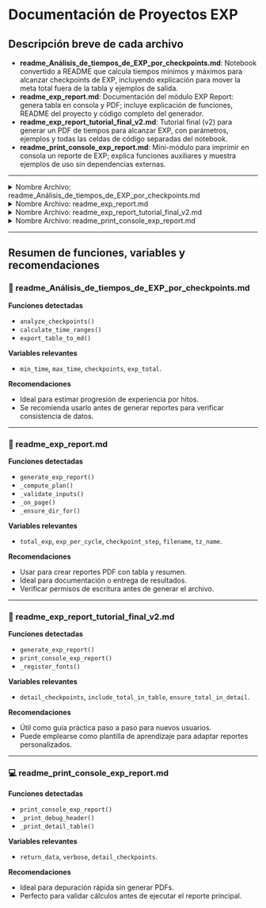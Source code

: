 # Documentación de Proyectos EXP

## Descripción breve de cada archivo
- **readme_Análisis_de_tiempos_de_EXP_por_checkpoints.md**: Notebook convertido a README que calcula tiempos mínimos y máximos para alcanzar checkpoints de EXP, incluyendo explicación para mover la meta total fuera de la tabla y ejemplos de salida.
- **readme_exp_report.md**: Documentación del módulo EXP Report: genera tabla en consola y PDF; incluye explicación de funciones, README del proyecto y código completo del generador.
- **readme_exp_report_tutorial_final_v2.md**: Tutorial final (v2) para generar un PDF de tiempos para alcanzar EXP, con parámetros, ejemplos y todas las celdas de código separadas del notebook.
- **readme_print_console_exp_report.md**: Mini-módulo para imprimir en consola un reporte de EXP; explica funciones auxiliares y muestra ejemplos de uso sin dependencias externas.

---
<details>
<summary>Nombre Archivo: readme_Análisis_de_tiempos_de_EXP_por_checkpoints.md</summary>

# 🎯 **Análisis de tiempos de EXP por checkpoints**

> This README was generated from a Jupyter notebook, keeping the original structure, code, and outputs where possible.

## Table of Contents

    - [🧮 Explicación del código: *Cálculo de tiempos de EXP con checkpoints*](#explicación-del-código-cálculo-de-tiempos-de-exp-con-checkpoints)
      - [1️⃣ Propósito](#1-propósito)
      - [2️⃣ Uso básico](#2-uso-básico)
      - [3️⃣ Notas técnicas](#3-notas-técnicas)
      - [4️⃣ Ejemplo extra](#4-ejemplo-extra)
    - [🧩 Explicación: cómo mover el total (57000) fuera de la tabla](#explicación-cómo-mover-el-total-57000-fuera-de-la-tabla)
      - [1️⃣ Extraer el “total” del final de la lista](#1-extraer-el-total-del-final-de-la-lista)
      - [2️⃣ Calcular los tiempos del total (antes de la tabla)](#2-calcular-los-tiempos-del-total-antes-de-la-tabla)
      - [3️⃣ Excluir el total de la tabla con *slicing*](#3-excluir-el-total-de-la-tabla-con-slicing)
      - [4️⃣ Mantener el formato de tabla](#4-mantener-el-formato-de-tabla)
      - [5️⃣ Por qué esto logra lo que querías](#5-por-qué-esto-logra-lo-que-querías)
      - [6️⃣ Cambios mínimos realizados](#6-cambios-mínimos-realizados)
      - [7️⃣ Consideraciones opcionales](#7-consideraciones-opcionales)
- [🎯 **Análisis de tiempos de EXP por checkpoints**](#análisis-de-tiempos-de-exp-por-checkpoints)
    - [📘 Descripción general](#descripción-general)
  - [⚙️ **1. Parámetros iniciales**](#1-parámetros-iniciales)
- [Checkpoints dados](#checkpoints-dados)
- [Velocidad mínima y máxima (EXP/segundo)](#velocidad-mínima-y-máxima-expsegundo)
  - [⏱️ **2. Cálculo del tiempo total**](#2-cálculo-del-tiempo-total)
- [Calcular tiempo total](#calcular-tiempo-total)
  - [📊 **3. Detalle de tiempos por checkpoint**](#3-detalle-de-tiempos-por-checkpoint)
  - [🧩 **4. Observaciones técnicas**](#4-observaciones-técnicas)
  - [📈 **5. Ejemplo de salida esperada**](#5-ejemplo-de-salida-esperada)
  - [🧠 **6. Interpretación**](#6-interpretación)
  - [🏁 **7. Conclusión**](#7-conclusión)

### 🧮 Explicación del código: *Cálculo de tiempos de EXP con checkpoints*

#### 1️⃣ Propósito  
El objetivo del script es **calcular cuánto tiempo se tarda en alcanzar diferentes cantidades de puntos de experiencia (EXP)**, llamados *checkpoints*, según una tasa de ganancia variable (entre 35 y 45 segundos por cada 60 EXP).  
Esto permite estimar tanto el tiempo **mínimo (jugando rápido)** como el **máximo (jugando lento)** para llegar a cada meta de EXP.

---

#### 2️⃣ Uso básico  
1. Se definen los *checkpoints* (por ejemplo: 1000, 2000, 3125, etc.).  
2. Se establecen las **velocidades mínima y máxima** en EXP por segundo:  
   ```python
   exp_min = 60 / 45   # lento → 1.33 EXP/s
   exp_max = 60 / 35   # rápido → 1.71 EXP/s
   ```
3. El código recorre cada checkpoint, calcula los segundos necesarios según ambas velocidades y convierte el resultado a formato legible (`h:m:s`) mediante la función `segundos_a_hms()`.  
4. Finalmente, imprime una tabla comparativa con tres columnas:
   - Checkpoint (EXP)
   - Tiempo mínimo (jugando rápido)
   - Tiempo máximo (jugando lento)

---

#### 3️⃣ Notas técnicas  
- **Conversión de segundos a formato h:m:s**:  
  ```python
  def segundos_a_hms(segundos):
      h = int(segundos // 3600)
      m = int((segundos % 3600) // 60)
      s = int(segundos % 60)
      return f"{h}h {m}m {s}s" if h > 0 else f"{m}m {s}s"
  ```
  Esta función transforma los segundos totales en horas, minutos y segundos, y omite las horas si son cero.

- **Cálculo del tiempo:**  
  - Tiempo mínimo = `checkpoint / exp_max`  
  - Tiempo máximo = `checkpoint / exp_min`  

- **Formato de salida:**  
  El uso de `f-strings` con alineación (`:<15`) produce una tabla limpia y legible.

---

#### 4️⃣ Ejemplo extra  
Si añadimos un nuevo checkpoint de **10,000 EXP**, el código calcularía:  
```python
cp = 10000
t_min = cp / exp_max   # rápido
t_max = cp / exp_min   # lento
print(segundos_a_hms(t_min), segundos_a_hms(t_max))
```
👉 Resultado aproximado:  
`1h 37m 55s` (rápido) — `2h 5m 15s` (lento)


```python
# Cálculo de tiempos de EXP con checkpoints

# Checkpoints dados
checkpoints = [1000, 2000, 3125, 4125, 5125, 6250, 7250, 8375, 9375, 10375, 57000]

# Velocidad mínima y máxima (EXP/segundo)
exp_min = 60 / 45   # 1.33 EXP/s (lento)
exp_max = 60 / 35   # 1.71 EXP/s (rápido)

def segundos_a_hms(segundos):
    h = int(segundos // 3600)
    m = int((segundos % 3600) // 60)
    s = int(segundos % 60)
    return f"{h}h {m}m {s}s" if h > 0 else f"{m}m {s}s"

print(f"{'Checkpoint (EXP)':<15} {'Tiempo mínimo':<15} {'Tiempo máximo':<15}")
print("-" * 45)

for cp in checkpoints:
    t_min = cp / exp_max  # más rápido
    t_max = cp / exp_min  # más lento
    print(f"{cp:<15} {segundos_a_hms(t_min):<15} {segundos_a_hms(t_max):<15}")

```

<details>
<summary><strong>Output</strong></summary>


```
Checkpoint (EXP) Tiempo mínimo   Tiempo máximo  
---------------------------------------------
1000            9m 43s          12m 30s        
2000            19m 26s         25m 0s         
3125            30m 22s         39m 3s         
4125            40m 6s          51m 33s        
5125            49m 49s         1h 4m 3s       
6250            1h 0m 45s       1h 18m 7s      
7250            1h 10m 29s      1h 30m 37s     
8375            1h 21m 25s      1h 44m 41s     
9375            1h 31m 8s       1h 57m 11s     
10375           1h 40m 52s      2h 9m 41s      
57000           9h 14m 10s      11h 52m 30s
```

</details>

### 🧩 Explicación: cómo mover el total (57000) fuera de la tabla

---

#### 1️⃣ Extraer el “total” del final de la lista
```python
total_exp = checkpoints[-1]
```
- `checkpoints[-1]` toma el **último elemento** de la lista (indexado negativo en Python).  
- Asumimos que la lista está **ordenada de menor a mayor** y que el **último** es la meta total (57 000).  
- Esto es **O(1)** y **no modifica** la lista original.

> 💡 Alternativa más robusta si la lista no siempre está ordenada:
> ```python
> total_exp = max(checkpoints)
> ```
> (Así no dependes del orden de los elementos.)

---

#### 2️⃣ Calcular los tiempos del total (antes de la tabla)
```python
t_min_total = total_exp / exp_max   # tiempo en escenario rápido
t_max_total = total_exp / exp_min   # tiempo en escenario lento
```
- Misma lógica que en la tabla:
  - “Rápido” ⇒ más EXP/seg ⇒ **menos tiempo** ⇒ dividir por `exp_max`.
  - “Lento” ⇒ menos EXP/seg ⇒ **más tiempo** ⇒ dividir por `exp_min`.

Luego se imprime al inicio, antes del detalle:
```python
print(f"Meta total: {total_exp} EXP")
print(f"Tiempo estimado total: {segundos_a_hms(t_min_total)} (mínimo) — {segundos_a_hms(t_max_total)} (máximo)")
print("\nDetalle por checkpoint:\n")
```
De esta forma, el total se muestra **como resumen principal** antes de la tabla.

---

#### 3️⃣ Excluir el total de la tabla con *slicing*
```python
for cp in checkpoints[:-1]:
    ...
```
- `checkpoints[:-1]` devuelve todos los elementos **menos el último**.  
- Así **no repetimos** el 57 000 dentro de la tabla.  
- Esto **no altera** la lista original.

> 💡 Si no sabes cuál es el último o usaste `max(checkpoints)`, puedes eliminarlo así:
> ```python
> total_exp = max(checkpoints)
> cp_list = checkpoints.copy()
> cp_list.remove(total_exp)
> ```
> De esa manera, la variable `cp_list` contiene todos los valores **excepto el total**.

---

#### 4️⃣ Mantener el formato de tabla
```python
print(f"{'Checkpoint (EXP)':<15} {'Tiempo mínimo':<15} {'Tiempo máximo':<15}")
print("-" * 45)
```
- Se mantiene la **alineación de columnas** con `:<15` (f-strings).  
- El bucle sigue calculando los tiempos con la **misma fórmula** y formato legible con `segundos_a_hms()`.

---

#### 5️⃣ Por qué esto logra lo que querías
- El **total se imprime primero** con su rango de tiempo, sirviendo como **resumen general**.  
- La **tabla solo contiene los checkpoints parciales**, ya que excluimos el último elemento del bucle.  
- No se cambia la lógica de cálculo, solo **el orden en que se muestra la información**.

---

#### 6️⃣ Cambios mínimos realizados
- ✅ Nuevo bloque para imprimir el total antes de la tabla.  
- ✅ En el `for`, se usa `checkpoints[:-1]` para **excluir el último elemento**.  
- ❌ Nada más cambia: ni funciones ni fórmulas.

---

#### 7️⃣ Consideraciones opcionales
- Si quieres **resaltar visualmente** el total en la consola, puedes usar ANSI:
  ```python
  BOLD = "\033[1m"; RESET = "\033[0m"
  print(f"{BOLD}Meta total: {total_exp} EXP{RESET}")
  ```
- La función `segundos_a_hms` hace **truncamiento** (`int`).  
  Si prefieres **redondear** los segundos, puedes usar:
  ```python
  segundos = round(segundos)
  ```

---

✅ Con esto consigues que la **meta total se muestre arriba como resumen**, y la **tabla solo detalle los progresos parciales**, manteniendo el formato y la claridad del resultado.


```python
# Cálculo de tiempos de EXP con checkpoints

# Checkpoints dados
checkpoints = [1000, 2000, 3125, 4125, 5125, 6250, 7250, 8375, 9375, 10375, 57000]

# Velocidad mínima y máxima (EXP/segundo)
exp_min = 60 / 45   # 1.33 EXP/s (lento)
exp_max = 60 / 35   # 1.71 EXP/s (rápido)

def segundos_a_hms(segundos):
    h = int(segundos // 3600)
    m = int((segundos % 3600) // 60)
    s = int(segundos % 60)
    return f"{h}h {m}m {s}s" if h > 0 else f"{m}m {s}s"

# --- Mostrar primero el total final ---
total_exp = checkpoints[-1]
t_min_total = total_exp / exp_max
t_max_total = total_exp / exp_min

print(f"Meta total: {total_exp} EXP")
print(f"Tiempo estimado total: {segundos_a_hms(t_min_total)} (mínimo) — {segundos_a_hms(t_max_total)} (máximo)")
print("\nDetalle por checkpoint:\n")

# --- Mostrar tabla de checkpoints (sin el último valor) ---
print(f"{'Checkpoint (EXP)':<15} {'Tiempo mínimo':<15} {'Tiempo máximo':<15}")
print("-" * 45)

for cp in checkpoints[:-1]:  # Excluye el último
    t_min = cp / exp_max
    t_max = cp / exp_min
    print(f"{cp:<15} {segundos_a_hms(t_min):<15} {segundos_a_hms(t_max):<15}")

```

<details>
<summary><strong>Output</strong></summary>


```
Meta total: 57000 EXP
Tiempo estimado total: 9h 14m 10s (mínimo) — 11h 52m 30s (máximo)

Detalle por checkpoint:

Checkpoint (EXP) Tiempo mínimo   Tiempo máximo  
---------------------------------------------
1000            9m 43s          12m 30s        
2000            19m 26s         25m 0s         
3125            30m 22s         39m 3s         
4125            40m 6s          51m 33s        
5125            49m 49s         1h 4m 3s       
6250            1h 0m 45s       1h 18m 7s      
7250            1h 10m 29s      1h 30m 37s     
8375            1h 21m 25s      1h 44m 41s     
9375            1h 31m 8s       1h 57m 11s     
10375           1h 40m 52s      2h 9m 41s
```

</details>

# 🎯 **Análisis de tiempos de EXP por checkpoints**

---

### 📘 Descripción general
Este notebook calcula el **tiempo estimado necesario para alcanzar distintos puntos de experiencia (EXP)**,  
considerando una velocidad de ganancia variable entre **35 y 45 segundos por cada 60 EXP**.  

El objetivo es estimar el rango de tiempo —entre el **mínimo (más rápido)** y el **máximo (más lento)**—  
necesario para alcanzar cada checkpoint y la **meta total final de 57,000 EXP**.  

---

## ⚙️ **1. Parámetros iniciales**
Aquí se definen los valores base del cálculo:  
- Lista de *checkpoints* (valores de EXP objetivo).  
- Velocidades mínima y máxima de ganancia.  
- Función auxiliar para convertir segundos a un formato legible (`h:m:s`).

```python
# Checkpoints dados
checkpoints = [1000, 2000, 3125, 4125, 5125, 6250, 7250, 8375, 9375, 10375, 57000]

# Velocidad mínima y máxima (EXP/segundo)
exp_min = 60 / 45   # 1.33 EXP/s (lento)
exp_max = 60 / 35   # 1.71 EXP/s (rápido)

def segundos_a_hms(segundos):
    """Convierte una cantidad de segundos en formato h:m:s"""
    h = int(segundos // 3600)
    m = int((segundos % 3600) // 60)
    s = int(segundos % 60)
    return f"{h}h {m}m {s}s" if h > 0 else f"{m}m {s}s"
```

---

## ⏱️ **2. Cálculo del tiempo total**
Antes de mostrar el detalle, se calcula el **tiempo total estimado para llegar a la meta final (57,000 EXP)**  
en los escenarios más rápido y más lento.

```python
# Calcular tiempo total
total_exp = checkpoints[-1]
t_min_total = total_exp / exp_max
t_max_total = total_exp / exp_min

print(f"Meta total: {total_exp} EXP")
print(f"Tiempo estimado total: {segundos_a_hms(t_min_total)} (mínimo) — {segundos_a_hms(t_max_total)} (máximo)")
```

---

## 📊 **3. Detalle de tiempos por checkpoint**
En esta tabla se muestra cuánto tarda en alcanzarse cada checkpoint individual,  
excluyendo la meta final (que ya se muestra arriba como resumen general).

```python
print("\nDetalle por checkpoint:\n")
print(f"{'Checkpoint (EXP)':<15} {'Tiempo mínimo':<15} {'Tiempo máximo':<15}")
print("-" * 45)

for cp in checkpoints[:-1]:  # excluye el total final
    t_min = cp / exp_max
    t_max = cp / exp_min
    print(f"{cp:<15} {segundos_a_hms(t_min):<15} {segundos_a_hms(t_max):<15}")
```

---

## 🧩 **4. Observaciones técnicas**
- El cálculo usa los intervalos de ganancia de **35–45 segundos por 60 EXP**.  
- `exp_min` y `exp_max` representan la **velocidad de ganancia de experiencia** (EXP/seg).  
- La función `segundos_a_hms()` formatea los segundos a un formato legible (`h:m:s`).  
- El último valor de la lista (`57000`) se imprime **antes** de la tabla, como **meta general**.  
- El uso de `checkpoints[:-1]` evita duplicar el total dentro de la tabla.  

---

## 📈 **5. Ejemplo de salida esperada**
```
Meta total: 57000 EXP
Tiempo estimado total: 9h 14m 10s (mínimo) — 11h 52m 30s (máximo)

Detalle por checkpoint:

Checkpoint (EXP) Tiempo mínimo   Tiempo máximo  
---------------------------------------------
1000            9m 43s          12m 30s        
2000            19m 26s         25m 0s         
3125            30m 22s         39m 3s         
4125            40m 6s          51m 33s        
5125            49m 49s         1h 4m 3s       
6250            1h 0m 45s       1h 18m 7s      
7250            1h 10m 29s      1h 30m 37s     
8375            1h 21m 25s      1h 44m 41s     
9375            1h 31m 8s       1h 57m 11s     
10375           1h 40m 52s      2h 9m 41s      
```

---

## 🧠 **6. Interpretación**
Cada checkpoint indica el tiempo acumulado necesario para alcanzar una cierta cantidad de EXP,  
dentro de un rango de velocidad posible.  
Esto permite estimar el **ritmo de progreso** en sesiones o etapas.

---

## 🏁 **7. Conclusión**
El tiempo total estimado para alcanzar los **57,000 EXP** varía entre:  
- 🔹 **9 horas 14 minutos (jugando rápido)**  
- 🔹 **11 horas 52 minutos (jugando lento)**  

Estos cálculos permiten **planificar mejor el progreso** dentro de un sistema o juego basado en experiencia,  
evaluando cuánto esfuerzo o tiempo requiere llegar a una meta concreta.

---

✨ *Notebook preparado y documentado por [SXNTI / Proyecto Peluca]* ✨


---

_Auto-converted on build time. If you need tweaks (e.g., hide code, keep only outputs, or reorganize sections), let me know._

</details>

<details>
<summary>Nombre Archivo: readme_exp_report.md</summary>

# EXP Report — Generador de tabla y PDF

Este proyecto calcula cuánto tiempo tardarías en alcanzar una meta de **EXP** (experiencia) dado:
- EXP ganado por ciclo
- Rango de duración (en segundos) de cada ciclo
- Checkpoints opcionales para ver avances parciales

Produce salida **en consola** y un **PDF** con una tabla de detalle.

---

## 1) Explicación de cada función (guion de 5 puntos)

> Formato: **1) Propósito, 2) Uso básico, 3) Notas técnicas, 4) Ejemplo extra, 5) Relación con otras partes.**

### ` _register_fonts() -> str`
1. **Propósito:** Registrar una tipografía TrueType (DejaVuSans) para ReportLab y devolver el nombre a usar en el PDF; si falla, usa *Helvetica*.
2. **Uso básico:** Se invoca al cargar el módulo para inicializar `FONT_NAME`.
3. **Notas técnicas:** Usa `reportlab.pdfbase.pdfmetrics.registerFont` y `TTFont`. Captura excepciones para asegurar un fallback.
4. **Ejemplo extra:** Si incluyes `DejaVuSans.ttf` junto al script, podrás renderizar caracteres latinos y símbolos sin problemas.
5. **Relación:** El valor devuelto se usa en `_on_page` para fijar la fuente del encabezado/pie del PDF.

### `format_hms(seconds: int) -> str`
1. **Propósito:** Convertir segundos enteros a formato `HH:MM:SS`.
2. **Uso básico:** `format_hms(3723)  # "01:02:03"`
3. **Notas técnicas:** Redondea a entero, usa divisiones enteras y módulos para horas, minutos y segundos.
4. **Ejemplo extra:** Formatear tiempos mínimos y máximos acumulados por checkpoint.
5. **Relación:** Utilizada en `_print_debug_header`, `_print_detail_table` y `generate_exp_report` para presentar tiempos.

### `es_miles(n: int) -> str`
1. **Propósito:** Formatear números enteros con separador de miles como punto (estilo “1.234.567”).
2. **Uso básico:** `es_miles(57000)  # "57.000"`
3. **Notas técnicas:** Usa `format(n, ",")` y reemplaza comas por puntos.
4. **Ejemplo extra:** Mostrar “ciclos necesarios” y “checkpoints” de manera legible.
5. **Relación:** Empleado en todos los resúmenes/textos donde aparecen enteros grandes.

### `_ensure_dir_for(path: str) -> None`
1. **Propósito:** Crear el directorio destino si no existe antes de escribir el PDF.
2. **Uso básico:** Internamente en `generate_exp_report`.
3. **Notas técnicas:** `os.path.dirname/os.path.abspath` y `os.makedirs(..., exist_ok=True)`.
4. **Ejemplo extra:** Si pasas `reports/out.pdf`, creará `reports/` automáticamente.
5. **Relación:** Previene errores de E/S al guardar PDFs.

### `_validate_inputs(...) -> List[int]`
Parámetros: `total_exp`, `exp_per_cycle`, `min_sec_per_cycle`, `max_sec_per_cycle`, `detail_checkpoints`

1. **Propósito:** Validar tipos y rangos; normalizar y ordenar los checkpoints si existen.
2. **Uso básico:** Llamada temprana por `_compute_plan` y `generate_exp_report`.
3. **Notas técnicas:** Exige `int` y `> 0`; asegura `min_sec_per_cycle <= max_sec_per_cycle`; convierte `detail_checkpoints` a lista ordenada única.
4. **Ejemplo extra:** Si pasas `[500, -1, 500, 999999]`, devuelve `[500]` (y el resto se filtra en `_compute_plan` si excede el total).
5. **Relación:** Base para la consistencia del plan de cálculo.

### `_on_page(canvas, doc, title_text: str, tz_name: str)`
1. **Propósito:** Dibujar encabezado y pie de página con fecha/hora y número de página en cada página del PDF.
2. **Uso básico:** Callback `onFirstPage`/`onLaterPages` de `SimpleDocTemplate.build`.
3. **Notas técnicas:** Usa `ZoneInfo` para zona horaria, `canvas.drawString/drawRightString`, y la fuente `FONT_NAME`.
4. **Ejemplo extra:** Cambia `tz_name` a `"UTC"` si necesitas hora universal.
5. **Relación:** Integrado por `generate_exp_report` durante el render del PDF.

### `_compute_plan(..., checkpoint_step=10000, max_detail_rows=300, include_total_in_table=False) -> dict`
1. **Propósito:** Calcular el plan de progreso: ciclos, tiempos mínimos/máximos y la lista final de checkpoints a mostrar.
2. **Uso básico:** Es el núcleo de cómputo para consola y PDF.
3. **Notas técnicas:** 
   - `cycles_needed = ceil(total_exp / exp_per_cycle)`  
   - Si no se pasan checkpoints, genera automáticos cada `checkpoint_step` hasta el total (“modo auto”).  
   - Limita filas a `max_detail_rows` aplicando muestreo.
   - Puede añadir el `total_exp` como fila final si `include_total_in_table=True`.
4. **Ejemplo extra:** Con `total_exp=57_000, exp_per_cycle=60` → `cycles_needed=950`.
5. **Relación:** Insumo directo para `_print_*` y `generate_exp_report`.

### `_print_debug_header(d: dict)`
1. **Propósito:** Imprimir en consola un resumen del plan (total, ciclos, tiempos, avisos).
2. **Uso básico:** Llamado por `debug_exp_report`.
3. **Notas técnicas:** Usa `es_miles` y `format_hms` para legibilidad.
4. **Ejemplo extra:** Muestra un aviso si hubo checkpoints filtrados.
5. **Relación:** Complemento textual previo a la tabla de detalle.

### `_print_detail_table(checkpoints, exp_per_cycle, min_sec_per_cycle, max_sec_per_cycle)`
1. **Propósito:** Imprimir una tabla alineada con tiempos para cada checkpoint.
2. **Uso básico:** Llamado por `debug_exp_report`.
3. **Notas técnicas:** Calcula `ceil(cp / exp_per_cycle)` para ciclos por fila; muestra tiempos acumulados min/max.
4. **Ejemplo extra:** Sirve para una “vista rápida” cuando no necesitas PDF.
5. **Relación:** Presentación en consola de los datos de `_compute_plan`.

### `debug_exp_report(..., return_data=False, verbose=True)`
1. **Propósito:** Orquestar el flujo de depuración en consola (encabezado + tabla), y opcionalmente devolver los datos.
2. **Uso básico:** `debug_exp_report(57000, 60, 35, 45, [1000, 2000])`
3. **Notas técnicas:** Pasa parámetros de granularidad (`checkpoint_step`, `max_detail_rows`) y `include_total_in_table`.
4. **Ejemplo extra:** Con `return_data=True` obtienes el diccionario para integrarlo en otra app.
5. **Relación:** Es la “API de consola”; la versión PDF es `generate_exp_report`.

### `print_console_exp_report(total_exp, exp_per_cycle, min_sec_per_cycle, max_sec_per_cycle, detail_checkpoints=None)`
1. **Propósito:** Atajo simple para imprimir el reporte en consola con valores por defecto razonables.
2. **Uso básico:** `print_console_exp_report(57000, 60, 35, 45, checkpoints)`
3. **Notas técnicas:** Llama directamente a `debug_exp_report` con `verbose=True`.
4. **Ejemplo extra:** Útil como entrypoint en scripts mínimos.
5. **Relación:** Capa de conveniencia sobre `debug_exp_report`.

### `generate_exp_report(..., filename=None, include_question=True, ..., tz_name="America/Santiago", return_data=False) -> str | (str, dict)`
1. **Propósito:** Generar el **PDF** con encabezado, resumen y tabla de checkpoints.
2. **Uso básico:** 
   ```python
   pdf = generate_exp_report(57000, 60, 35, 45, [1000,2000], question_suffix="")
   ```
3. **Notas técnicas:** 
   - Si `filename` es `None`, crea `exp_report_YYYYMMDD_HHMM.pdf` en la zona horaria dada.
   - Usa ReportLab (`SimpleDocTemplate`, `Table`, `Paragraph`) y callbacks `_on_page`.
   - `return_data=True` devuelve `(ruta_pdf, dict_resumen)`.
4. **Ejemplo extra:** Pasa `detail_checkpoints=None` para modo auto cada 10.000 EXP; ajusta `checkpoint_step`.
5. **Relación:** Es la “API PDF”; comparte la lógica de `_compute_plan` con la versión de consola.

---

## 2) README completo del proyecto

### Propósito del proyecto
Calcular y **reportar** (consola + PDF) el tiempo necesario para alcanzar una meta de EXP, mostrando además avances por checkpoints.

### Requisitos
- Python 3.10+ (se usa `zoneinfo`, parte de la librería estándar moderna).
- Paquete **ReportLab** para generar PDFs.

### Instalación
```bash
pip install reportlab
```

### Uso básico
```python
from exp_report import print_console_exp_report, generate_exp_report

# Consola
print_console_exp_report(57000, 60, 35, 45, [1000,2000,3125,4125,5125,6250,7250,8375,9375,10375])

# PDF
pdf_path = generate_exp_report(
    57000, 60, 35, 45,
    [1000,2000,3125,4125,5125,6250,7250,8375,9375,10375],
    question_suffix=""
)
print("PDF generado en:", pdf_path)
```

### Dependencias
- `reportlab`

### Ejemplos de ejecución
- **Consola:** imprimirá un resumen y una tabla con tiempos mínimos y máximos acumulados.
- **PDF:** generará `exp_report_YYYYMMDD_HHMM.pdf` con encabezado, resumen y la tabla detallada.  
  Si no existe el directorio del archivo de salida, se creará automáticamente.

---

## 3) Código completo (incluido tal cual)

```python
from reportlab.lib.pagesizes import letter
from reportlab.platypus import SimpleDocTemplate, Table, TableStyle, Paragraph, Spacer
from reportlab.lib import colors
from reportlab.lib.styles import getSampleStyleSheet
from reportlab.pdfgen import canvas as canvas_mod
from reportlab.lib.units import mm
from zoneinfo import ZoneInfo
import os, math
from datetime import datetime
from typing import Iterable, List, Optional, Tuple, Dict, Any


from reportlab.pdfbase import pdfmetrics
from reportlab.pdfbase.ttfonts import TTFont

def _register_fonts() -> str:
    try:
        pdfmetrics.registerFont(TTFont("DejaVu", "DejaVuSans.ttf"))
        return "DejaVu"
    except Exception:
        return "Helvetica"

FONT_NAME = _register_fonts()


def format_hms(seconds: int) -> str:
    seconds = int(round(seconds))
    h = seconds // 3600
    m = (seconds % 3600) // 60
    s = seconds % 60
    return f"{h:02d}:{m:02d}:{s:02d}"

def es_miles(n: int) -> str:
    s = f"{int(n):,}"
    return s.replace(",", ".")


def _ensure_dir_for(path: str) -> None:
    directory = os.path.dirname(os.path.abspath(path))
    if directory and not os.path.exists(directory):
        os.makedirs(directory, exist_ok=True)

def _validate_inputs(
    total_exp: int,
    exp_per_cycle: int,
    min_sec_per_cycle: int,
    max_sec_per_cycle: int,
    detail_checkpoints: Optional[Iterable[int]]
) -> List[int]:
    for name, val in [
        ("total_exp", total_exp),
        ("exp_per_cycle", exp_per_cycle),
        ("min_sec_per_cycle", min_sec_per_cycle),
        ("max_sec_per_cycle", max_sec_per_cycle),
    ]:
        if not isinstance(val, int):
            raise TypeError(f"{name} debe ser int.")
        if val <= 0:
            raise ValueError(f"{name} debe ser > 0.")
    if min_sec_per_cycle > max_sec_per_cycle:
        raise ValueError("min_sec_per_cycle no puede ser mayor que max_sec_per_cycle.")
    if detail_checkpoints is None:
        return []
    cps = sorted({int(x) for x in detail_checkpoints if int(x) > 0})
    return cps


def _on_page(canvas: canvas_mod.Canvas, doc, title_text: str, tz_name: str):
    canvas.saveState()
    canvas.setFont(FONT_NAME, 9)
    canvas.drawString(15 * mm, 285 * mm, title_text)
    now_str = datetime.now(ZoneInfo(tz_name)).strftime("%Y-%m-%d %H:%M")
    page_str = f"Generado: {now_str}  |  Página {doc.page}"
    canvas.drawRightString(200 * mm, 10 * mm, page_str)
    canvas.restoreState()


def _compute_plan(
    total_exp: int,
    exp_per_cycle: int,
    min_sec_per_cycle: int,
    max_sec_per_cycle: int,
    detail_checkpoints: Optional[Iterable[int]],
    *,
    checkpoint_step: int = 10_000,
    max_detail_rows: int = 300,
    include_total_in_table: bool = False,
) -> Dict[str, Any]:
    _validate_inputs(total_exp, exp_per_cycle, min_sec_per_cycle, max_sec_per_cycle, detail_checkpoints)
    cycles_exact = total_exp / exp_per_cycle
    cycles_needed = math.ceil(cycles_exact)
    min_total = cycles_needed * min_sec_per_cycle
    max_total = cycles_needed * max_sec_per_cycle
    filtered_notice = None
    auto_mode = (detail_checkpoints is None)
    if auto_mode:
        last = (total_exp // checkpoint_step) * checkpoint_step
        cps = list(range(checkpoint_step, last + 1, checkpoint_step))
        if include_total_in_table and (not cps or cps[-1] != total_exp):
            cps.append(total_exp)
    else:
        cps = sorted({int(x) for x in detail_checkpoints if int(x) > 0})
        over = [x for x in cps if x > total_exp]
        if over:
            filtered_notice = f"Aviso: se ignoraron checkpoints > total ({over})"
        cps = [x for x in cps if x <= total_exp]
        if include_total_in_table and (not cps or cps[-1] != total_exp):
            cps.append(total_exp)
    if len(cps) > max_detail_rows:
        keep = max_detail_rows - (1 if include_total_in_table else 0)
        step = max(1, len(cps) // keep)
        reduced = cps[::step]
        if len(reduced) > keep:
            reduced = reduced[:keep]
        cps = reduced + ([total_exp] if include_total_in_table and (not reduced or reduced[-1] != total_exp) else [])
    return {
        "total_exp": total_exp, "exp_per_cycle": exp_per_cycle,
        "min_sec_per_cycle": min_sec_per_cycle, "max_sec_per_cycle": max_sec_per_cycle,
        "cycles_exact": cycles_exact, "cycles_needed": cycles_needed,
        "min_total_sec": min_total, "max_total_sec": max_total,
        "checkpoints": cps, "filtered_notice": filtered_notice, "auto_mode": auto_mode,
    }

def _print_debug_header(d: Dict[str, Any]):
    print("=== Debug EXP Report ===")
    print(f"total_exp: {es_miles(d['total_exp'])}")
    print(f"exp_per_cycle: {d['exp_per_cycle']}")
    print(f"Ciclos necesarios (ceil): {d['cycles_needed']}\n")
    print(f"min_sec_per_cycle: {d['min_sec_per_cycle']}")
    print(f"Tiempo total mínimo: {format_hms(d['min_total_sec'])}\n")
    print(f"max_sec_per_cycle: {d['max_sec_per_cycle']}")
    print(f"Tiempo total máximo: {format_hms(d['max_total_sec'])}\n")
    if d.get("filtered_notice"): print(d["filtered_notice"])

def _print_detail_table(checkpoints: List[int], exp_per_cycle: int, min_sec_per_cycle: int, max_sec_per_cycle: int):
    headers = ("Checkpoint", "Ciclos hasta aquí", "Tiempo mínimo", "Tiempo máximo")
    col_w = (14, 20, 16, 16)
    def fmt_row(c1, c2, c3, c4):
        return (f"{str(c1):>{col_w[0]}} {str(c2):>{col_w[1]}} {str(c3):>{col_w[2]}} {str(c4):>{col_w[3]}}")
    print(fmt_row(*headers))
    print("-" * sum(col_w) + "-" * 3)
    for cp in checkpoints:
        cycles_here = math.ceil(cp / exp_per_cycle)
        min_here = cycles_here * min_sec_per_cycle
        max_here = cycles_here * max_sec_per_cycle
        print(fmt_row(es_miles(cp), es_miles(cycles_here), format_hms(min_here), format_hms(max_here)))


def debug_exp_report(
    total_exp: int, exp_per_cycle: int, min_sec_per_cycle: int, max_sec_per_cycle: int,
    detail_checkpoints: Optional[Iterable[int]] = None, *, checkpoint_step: int = 10_000,
    max_detail_rows: int = 300, include_total_in_table: bool = False, return_data: bool = False, verbose: bool = True):
    d = _compute_plan(total_exp, exp_per_cycle, min_sec_per_cycle, max_sec_per_cycle,
                      detail_checkpoints, checkpoint_step=checkpoint_step, max_detail_rows=max_detail_rows,
                      include_total_in_table=include_total_in_table)
    if verbose:
        _print_debug_header(d)
        _print_detail_table(d["checkpoints"], d["exp_per_cycle"], d["min_sec_per_cycle"], d["max_sec_per_cycle"])
    return d if return_data else None

def print_console_exp_report(total_exp: int, exp_per_cycle: int, min_sec_per_cycle: int, max_sec_per_cycle: int,
                             detail_checkpoints: Optional[Iterable[int]] = None):
    debug_exp_report(total_exp, exp_per_cycle, min_sec_per_cycle, max_sec_per_cycle,
                     detail_checkpoints, include_total_in_table=False, return_data=False, verbose=True)


def generate_exp_report(
    total_exp: int, exp_per_cycle: int, min_sec_per_cycle: int, max_sec_per_cycle: int,
    detail_checkpoints: Optional[Iterable[int]] = None, filename: Optional[str] = None, include_question: bool = True,
    *, checkpoint_step: int = 10_000, max_detail_rows: int = 300, question_suffix: str = "Muéstralo en una tabla y en PDF.",
    tz_name: str = "America/Santiago", return_data: bool = False
) -> str | Tuple[str, Dict[str, Any]]:
    _validate_inputs(total_exp, exp_per_cycle, min_sec_per_cycle, max_sec_per_cycle, detail_checkpoints)
    d = _compute_plan(total_exp, exp_per_cycle, min_sec_per_cycle, max_sec_per_cycle, detail_checkpoints,
                      checkpoint_step=checkpoint_step, max_detail_rows=max_detail_rows, include_total_in_table=False)
    if not filename:
        now = datetime.now(ZoneInfo(tz_name)).strftime("%Y%m%d_%H%M")
        filename = f"exp_report_{now}.pdf"
    _ensure_dir_for(filename)
    styles = getSampleStyleSheet()
    style_h1 = styles["Title"]; style_p = styles["BodyText"]
    doc = SimpleDocTemplate(filename, pagesize=letter, leftMargin=18*mm, rightMargin=18*mm, topMargin=18*mm, bottomMargin=18*mm)
    elements = []
    title_text = "Reporte de EXP"; elements.append(Paragraph(title_text, style_h1)); elements.append(Spacer(1, 6))
    if include_question:
        q_text = f"Meta: {es_miles(d['total_exp'])} EXP @ {d['exp_per_cycle']} EXP/ciclo. {question_suffix}"
        elements.append(Paragraph(q_text, style_p)); elements.append(Spacer(1, 8))
    resumen = [
        f"<b>Total EXP:</b> {es_miles(d['total_exp'])}",
        f"<b>Ciclos necesarios (ceil):</b> {es_miles(d['cycles_needed'])}",
        f"<b>Tiempo total:</b> {format_hms(d['min_total_sec'])} — {format_hms(d['max_total_sec'])}",
        f"<b>Duración por ciclo (seg):</b> {min_sec_per_cycle} — {max_sec_per_cycle}",
    ]
    elements.append(Paragraph("<br/>".join(resumen), style_p)); elements.append(Spacer(1, 10))
    if d.get("filtered_notice"):
        elements.append(Paragraph(f"<i>{d['filtered_notice']}</i>", style_p)); elements.append(Spacer(1, 6))
    cps = d["checkpoints"]
    data = [["Checkpoint", "Ciclos hasta aquí", "Tiempo mínimo", "Tiempo máximo"]]
    for cp in cps:
        cycles_here = math.ceil(cp / d["exp_per_cycle"])
        min_here = cycles_here * d["min_sec_per_cycle"]; max_here = cycles_here * d["max_sec_per_cycle"]
        data.append([es_miles(cp), es_miles(cycles_here), format_hms(min_here), format_hms(max_here)])
    table = Table(data, repeatRows=1)
    table.setStyle(TableStyle([
        ("BACKGROUND", (0,0), (-1,0), colors.lightgrey),
        ("FONTSIZE", (0,0), (-1,0), 12),
        ("BOTTOMPADDING", (0,0), (-1,0), 12),
        ("BACKGROUND", (0,1), (-1,-1), colors.beige),
        ("GRID", (0,0), (-1,-1), 1, colors.black),
        ("LEFTPADDING", (0,0), (-1,-1), 6),
        ("RIGHTPADDING", (0,0), (-1,-1), 6),
        ("TOPPADDING", (0,0), (-1,-1), 4),
        ("BOTTOMPADDING", (0,0), (-1,-1), 4),
    ]))
    elements.append(Paragraph("<b>Detalle por checkpoints</b>", style_p)); elements.append(Spacer(1,4)); elements.append(table)
    doc.build(elements, onFirstPage=lambda c,d: _on_page(c,d,title_text,tz_name), onLaterPages=lambda c,d: _on_page(c,d,title_text,tz_name))
    if return_data:
        out = {
            "total_exp": d["total_exp"], "exp_per_cycle": d["exp_per_cycle"],
            "cycles_needed": d["cycles_needed"], "min_total_hms": format_hms(d["min_total_sec"]),
            "max_total_hms": format_hms(d["max_total_sec"]), "checkpoints": cps, "tz_name": tz_name, "filename": filename,
        }
        return filename, out
    return filename
```

---

## 4) Ambas peticiones incluidas en este README
- ✅ Explicación de cada función (sección **1** arriba).
- ✅ README completo del proyecto con propósito, requisitos, instalación, uso básico, dependencias y ejemplos (sección **2**), además del **código completo** (sección **3**).

</details>

<details>
<summary>Nombre Archivo: readme_exp_report_tutorial_final_v2.md</summary>

# Reporte de Tiempo para Alcanzar EXP — Tutorial Final (v2)

Este proyecto genera **un informe en PDF** que estima el **tiempo mínimo y máximo** necesario para alcanzar una cantidad objetivo de puntos de **EXP**, dado el rendimiento por ciclo y el rango de duración por ciclo. Incluye una **tabla de resumen** y una **tabla detallada por checkpoints**.

---

## 📌 Propósito del proyecto
- Calcular **ciclos necesarios** y **tiempos acumulados** (mínimo y máximo) para llegar a un total de EXP.
- Generar un **PDF** con formato claro, encabezados/pies de página, y **tabla de checkpoints** (manual o automática por pasos).
- Servir como **plantilla reutilizable** para distintas consultas de EXP.

## 🧩 Requisitos
- **Python 3.9+** (se usa `zoneinfo` nativo).
- Paquetes:
  - `reportlab`
  - `tzdata` (recomendado en Windows o donde falten datos de zona horaria)
- Sistema con fuentes básicas (Helvetica) disponibles para ReportLab.

## ⚙️ Instalación
```bash
pip install reportlab tzdata
```

> En algunas plataformas, `tzdata` asegura que `America/Santiago` funcione correctamente con `ZoneInfo`.

## 🚀 Uso básico
Ejemplo mínimo de uso en Python:

```python
from exp_report_tutorial_final_v2 import generate_exp_report

# Parámetros principales
total_exp = 57_000
exp_por_ciclo = 60
seg_min_ciclo = 35
seg_max_ciclo = 45

# Genera el PDF
salida = generate_exp_report(
    total_exp,
    exp_por_ciclo,
    seg_min_ciclo,
    seg_max_ciclo,
    filename="reporte_exp.pdf"
)
print("PDF generado en:", salida)
```

## 🔧 Parámetros clave de `generate_exp_report`
- `total_exp` *(int)*: Meta de EXP a alcanzar (p. ej. 57000).
- `exp_per_cycle` *(int)*: EXP que ganas por ciclo (p. ej. 60).
- `min_sec_per_cycle`, `max_sec_per_cycle` *(int)*: Rango de segundos por ciclo (p. ej. 35–45).
- `detail_checkpoints` *(Iterable[int] | None)*: Checkpoints manuales. Si es `None`, se generan **automáticos** por `checkpoint_step`.
- `filename` *(str)*: Ruta/archivo de salida del PDF.
- `include_question` *(bool)*: Incluye la frase de la “pregunta del usuario” al inicio.
- `checkpoint_step` *(int, default 10_000)*: Paso de EXP para checkpoints automáticos.
- `max_detail_rows` *(int, default 300)*: Límite superior de filas detalladas (se poda si excede).
- `question_suffix` *(str)*: Texto extra que se agrega a la “pregunta” mostrada.
- `tz_name` *(str)*: Zona horaria para el sello de fecha/hora del PDF (por defecto `America/Santiago`).
- `ensure_total_in_detail` *(bool | None)*: Si `True`, asegura que el último checkpoint sea `total_exp`. En modo manual, se agrega si falta; en modo auto, se añade si no cae exacto. Si `None`, se activa automáticamente cuando se usan checkpoints automáticos.

## 🧪 Ejemplos de ejecución
1. **Automático por pasos y PDF básico:**
   ```python
   generate_exp_report(57_000, 60, 35, 45, filename="test.pdf")
   ```

2. **Automático con paso personalizado y sufijo de pregunta:**
   ```python
   generate_exp_report(
       57_000, 60, 35, 45,
       checkpoint_step=10_000,
       question_suffix="Incluye tiempos aproximados y ciclos totales.",
       filename="test.pdf"
   )
   ```

3. **Manual con checkpoints específicos:**
   ```python
   generate_exp_report(
       57_000, 60, 35, 45,
       detail_checkpoints=[1_000, 2_000, 3_125, 4_125, 5_125, 6_250, 7_250, 8_375, 9_375, 10_375],
       filename="test.pdf"
   )
   ```

4. **Control de poda en tablas muy largas:**
   ```python
   generate_exp_report(
       100_000, 50, 30, 40,
       checkpoint_step=500,
       max_detail_rows=200,
       filename="test.pdf"
   )
   ```

5. **Desactivar inclusión automática del total final (modo auto):**
   ```python
   generate_exp_report(
       57_000, 60, 35, 45,
       checkpoint_step=8_000,
       ensure_total_in_detail=False,
       filename="test.pdf"
   )
   ```

> Para depuración, si está disponible en el notebook, puedes usar `debug_exp_report(...)` para imprimir la construcción de checkpoints y tiempos sin generar PDF.

---

## 📚 Explicación de funciones (guion de 5 puntos)
### `format_hms`
1️⃣ **Propósito:** Convertir segundos totales a una cadena con formato HH:MM:SS.

2️⃣ **Uso básico:** Llama `format_hms(segundos)` y recibe un string como `"01:23:45"`.

3️⃣ **Notas técnicas:** Redondea los segundos al entero más cercano, luego divide en horas, minutos y segundos con enteros (// y %).

4️⃣ **Ejemplo extra:**
```python
format_hms(3661)  # '01:01:01'
```

5️⃣ **Relación con otras partes:** Se usa para mostrar tiempos mínimos/máximos en las tablas del PDF que genera `generate_exp_report`.
### `es_miles`
1️⃣ **Propósito:** Formatear enteros con separador de miles estilo español (puntos).

2️⃣ **Uso básico:** Usa `es_miles(57000)` y devuelve `'57.000'`.

3️⃣ **Notas técnicas:** Internamente usa la formateación con coma y luego reemplaza `,` por `.` para miles.

4️⃣ **Ejemplo extra:**
```python
es_miles(1234567)  # '1.234.567'
```

5️⃣ **Relación con otras partes:** Se usa para títulos y celdas, haciendo más legibles los números grandes en el PDF.
### `_ensure_dir_for`
1️⃣ **Propósito:** Garantizar que exista el directorio donde se guardará el PDF.

2️⃣ **Uso básico:** Se invoca con la ruta final, p.ej. `_ensure_dir_for('out/reportes/r1.pdf')`.

3️⃣ **Notas técnicas:** Usa `os.path.dirname` y `os.makedirs(..., exist_ok=True)`; no hace nada si ya existe.

4️⃣ **Ejemplo extra:**
```python
_ensure_dir_for('salida/pdfs/demo.pdf')
```

5️⃣ **Relación con otras partes:** Es llamada por `generate_exp_report` antes de crear el PDF.
### `_validate_inputs`
1️⃣ **Propósito:** Validar tipos y rangos de los parámetros y normalizar los checkpoints.

2️⃣ **Uso básico:** La llama `generate_exp_report` al inicio y retorna la lista de checkpoints ordenada y sin duplicados.

3️⃣ **Notas técnicas:** Exige enteros positivos para EXP/ciclos/tiempos; `min_sec_per_cycle <= max_sec_per_cycle`. Si `detail_checkpoints` es `None`, devuelve lista vacía.

4️⃣ **Ejemplo extra:**
```python
_validate_inputs(57000, 60, 35, 45, [1000, 3000, 2000])  # -> [1000, 2000, 3000]
```

5️⃣ **Relación con otras partes:** Alimenta el cálculo de la tabla detallada dentro de `generate_exp_report`.
### `_on_page`
1️⃣ **Propósito:** Dibujar encabezado y pie de página en cada hoja del PDF.

2️⃣ **Uso básico:** Se pasa como `onFirstPage` y `onLaterPages` a ReportLab.

3️⃣ **Notas técnicas:** Imprime el título a la izquierda; a la derecha, fecha/hora local (ZoneInfo) y número de página.

4️⃣ **Ejemplo extra:**
```python
# Usado internamente por generate_exp_report con SimpleDocTemplate.build(...)
```

5️⃣ **Relación con otras partes:** Permite estilo consistente en todas las páginas generadas por `generate_exp_report`.
### `generate_exp_report`
1️⃣ **Propósito:** Generar un PDF con resumen y tabla detallada de tiempos para alcanzar cierta EXP.

2️⃣ **Uso básico:** Llamar con parámetros mínimos: `generate_exp_report(total_exp, exp_per_cycle, min_sec, max_sec, filename='reporte.pdf')`.

3️⃣ **Notas técnicas:** Calcula ciclos necesarios (ceil), tiempo mínimo/máximo, arma checkpoints (automáticos por step o dados por el usuario), recorta filas si superan `max_detail_rows`. Usa ReportLab para tablas/estilos.

4️⃣ **Ejemplo extra:**
```python
generate_exp_report(
    57_000, 60, 35, 45,
    checkpoint_step=10_000,
    question_suffix="Incluye tiempos aproximados y ciclos totales.",
    filename="reporte_demo.pdf"
)
```

5️⃣ **Relación con otras partes:** Es la función principal: usa todas las utilidades anteriores y devuelve la ruta/nombre del PDF generado.
### `debug_exp_report`
1️⃣ **Propósito:** Mostrar por consola el detalle del preproceso (checkpoints, ciclos, tiempos) sin generar PDF.

2️⃣ **Uso básico:** Llama `debug_exp_report(...)` con los mismos parámetros que `generate_exp_report`.

3️⃣ **Notas técnicas:** Imprime el flujo de cálculo, realiza podas de checkpoints y muestra tiempos total mínimo/máximo formateados.

4️⃣ **Ejemplo extra:**
```python
debug_exp_report(
    10_001, 100, 35, 45,
    detail_checkpoints=[10_001],
    checkpoint_step=10_000
)
```

5️⃣ **Relación con otras partes:** Útil para verificar cómo `generate_exp_report` va a construir la tabla; comparte la misma lógica de validación y armado de checkpoints.


---

## 🧱 Dependencias
- **reportlab** — creación de documentos PDF (tablas, estilos, layout).
- **tzdata** — datos de zona horaria (útil en sistemas sin base de zonas).
- **zoneinfo** — zona horaria nativa de Python 3.9+.
- **datetime**, **math**, **os**, **typing** — utilidades estándar.

---

## 🗂️ Código completo (con separación de celdas)

> A continuación se incluye el contenido de todas las **celdas de código** del notebook `exp_report_tutorial_final_v2.ipynb`. Cada celda está separada por la marca literal:
>
> `# ---- NUEVA CELDA ----`

```python
from reportlab.lib.pagesizes import letter
from reportlab.platypus import (
    SimpleDocTemplate, Table, TableStyle, Paragraph, Spacer, PageBreak
)
from reportlab.lib import colors
from reportlab.lib.styles import getSampleStyleSheet
from reportlab.pdfgen import canvas as canvas_mod
from reportlab.lib.units import mm
from zoneinfo import ZoneInfo  # Zona horaria precisa (Python 3.9+)
import os
import math
from datetime import datetime
from typing import Iterable, List, Optional
# ---- NUEVA CELDA ----
def format_hms(seconds: float) -> str:
    seconds = int(round(seconds))
    h = seconds // 3600
    m = (seconds % 3600) // 60
    s = seconds % 60
    return f"{h:02d}:{m:02d}:{s:02d}"
# ---- NUEVA CELDA ----
def es_miles(n: int) -> str:
    s = f"{int(n):,}"
    return s.replace(",", ".")
# ---- NUEVA CELDA ----
def _ensure_dir_for(path: str) -> None:
    directory = os.path.dirname(os.path.abspath(path))
    if directory and not os.path.exists(directory):
        os.makedirs(directory, exist_ok=True)
# ---- NUEVA CELDA ----
def _validate_inputs(
    total_exp: int,
    exp_per_cycle: int,
    min_sec_per_cycle: int,
    max_sec_per_cycle: int,
    detail_checkpoints: Optional[Iterable[int]]
) -> List[int]:
    for name, val in [
        ("total_exp", total_exp),
        ("exp_per_cycle", exp_per_cycle),
        ("min_sec_per_cycle", min_sec_per_cycle),
        ("max_sec_per_cycle", max_sec_per_cycle),
    ]:
        if not isinstance(val, int):
            raise TypeError(f"{name} debe ser int.")
        if val <= 0:
            raise ValueError(f"{name} debe ser > 0.")
    if min_sec_per_cycle > max_sec_per_cycle:
        raise ValueError("min_sec_per_cycle no puede ser mayor que max_sec_per_cycle.")
    if detail_checkpoints is None:
        return []
    cps = list(detail_checkpoints)
    if any((not isinstance(x, int) or x <= 0) for x in cps):
        raise ValueError("Todos los detail_checkpoints deben ser enteros positivos.")
    cps = sorted(set(cps))
    return cps
# ---- NUEVA CELDA ----
def _on_page(canvas: canvas_mod.Canvas, doc, title_text: str, tz_name: str):
    canvas.saveState()
    canvas.setFont("Helvetica", 9)
    # Encabezado (título)
    canvas.drawString(15 * mm, 285 * mm, title_text)
    # Pie con fecha local y número de página
    now_str = datetime.now(ZoneInfo(tz_name)).strftime("%Y-%m-%d %H:%M")
    page_str = f"Generado: {now_str}  |  Página {doc.page}"
    canvas.drawRightString(200 * mm, 10 * mm, page_str)
    canvas.restoreState()
# ---- NUEVA CELDA ----
def generate_exp_report(
    total_exp: int,
    exp_per_cycle: int,
    min_sec_per_cycle: int,
    max_sec_per_cycle: int,
    detail_checkpoints: Optional[Iterable[int]] = None,
    filename: str = "exp_report.pdf",
    include_question: bool = True,
    *,
    checkpoint_step: int = 10_000,
    max_detail_rows: int = 300,
    question_suffix: str = "Muéstralo en una tabla y en PDF.",
    tz_name: str = "America/Santiago",
    ensure_total_in_detail: Optional[bool] = None,
) -> str:
    cps = _validate_inputs(
        total_exp, exp_per_cycle, min_sec_per_cycle, max_sec_per_cycle, detail_checkpoints
    )
    if not isinstance(checkpoint_step, int) or checkpoint_step <= 0:
        raise ValueError("checkpoint_step debe ser un entero positivo.")
    if not isinstance(max_detail_rows, int) or max_detail_rows <= 0:
        raise ValueError("max_detail_rows debe ser un entero positivo.")

    cycles_exact = total_exp / exp_per_cycle
    cycles_needed = math.ceil(cycles_exact)
    min_total = cycles_needed * min_sec_per_cycle
    max_total = cycles_needed * max_sec_per_cycle

    auto_mode = (detail_checkpoints is None)
    if ensure_total_in_detail is None:
        ensure_total_in_detail = auto_mode

    if auto_mode:
        last = (total_exp // checkpoint_step) * checkpoint_step
        steps = list(range(checkpoint_step, last + 1, checkpoint_step))
        if ensure_total_in_detail and (not steps or steps[-1] != total_exp):
            steps.append(total_exp)
        cps = steps
    else:
        if ensure_total_in_detail and cps and cps[-1] != total_exp:
            cps = cps + [total_exp]

    if len(cps) > max_detail_rows:
        keep = max_detail_rows - 1
        stride = max(1, (len(cps) - 1) // keep)
        reduced = cps[:-1:stride]
        if len(reduced) > keep:
            reduced = reduced[:keep]
        cps = reduced + [cps[-1]]

    _ensure_dir_for(filename)
    styles = getSampleStyleSheet()
    title_text = f"Cálculo de tiempo para alcanzar {es_miles(total_exp)} EXP"
    doc = SimpleDocTemplate(filename, pagesize=letter)
    elements = []

    if include_question:
        question = (
            f"Pregunta del usuario: ¿Cuánto tiempo demora alcanzar {es_miles(total_exp)} puntos de EXP "
            f"si gano {exp_per_cycle} EXP cada {min_sec_per_cycle} a {max_sec_per_cycle} segundos?"
        )
        if question_suffix:
            question += f" {question_suffix}"
        elements.append(Paragraph(question, styles["Normal"]))
        elements.append(Spacer(1, 12))

    elements.append(Paragraph(title_text, styles["Title"]))
    elements.append(Spacer(1, 12))

    summary_data = [
        ["Total EXP requerida", es_miles(total_exp)],
        ["EXP por ciclo", f"{exp_per_cycle}"],
        ["Ciclos necesarios", f"{cycles_needed}"],
        [f"Tiempo mínimo ({min_sec_per_cycle}s por ciclo)", format_hms(min_total)],
        [f"Tiempo máximo ({max_sec_per_cycle}s por ciclo)", format_hms(max_total)],
    ]
    summary_table = Table(summary_data, colWidths=[280, 220])
    summary_style = TableStyle([
        ("BACKGROUND", (0, 0), (-1, 0), colors.grey),
        ("TEXTCOLOR", (0, 0), (-1, 0), colors.whitesmoke),
        ("ALIGN", (0, 0), (-1, -1), "CENTER"),
        ("FONTNAME", (0, 0), (-1, 0), "Helvetica-Bold"),
        ("FONTSIZE", (0, 0), (-1, 0), 12),
        ("BOTTOMPADDING", (0, 0), (-1, 0), 12),
        ("BACKGROUND", (0, 1), (-1, -1), colors.beige),
        ("GRID", (0, 0), (-1, -1), 1, colors.black),
    ])
    summary_table.setStyle(summary_style)
    elements.append(summary_table)
    elements.append(Spacer(1, 24))

    elements.append(Paragraph("Detalles por puntos de EXP acumulada", styles["Title"]))
    elements.append(Spacer(1, 12))
    detailed_data = [["EXP acumulada", "Ciclos necesarios", "Tiempo mínimo", "Tiempo máximo"]]
    for pts in cps:
        cyc_needed = math.ceil(pts / exp_per_cycle)
        min_t = cyc_needed * min_sec_per_cycle
        max_t = cyc_needed * max_sec_per_cycle
        detailed_data.append([es_miles(pts), f"{cyc_needed}", format_hms(min_t), format_hms(max_t)])

    detailed_table = Table(detailed_data, colWidths=[150, 150, 150, 150], repeatRows=1)
    detailed_style = TableStyle([
        ("BACKGROUND", (0, 0), (-1, 0), colors.grey),
        ("TEXTCOLOR", (0, 0), (-1, 0), colors.whitesmoke),
        ("ALIGN", (0, 0), (-1, -1), "CENTER"),
        ("FONTNAME", (0, 0), (-1, 0), "Helvetica-Bold"),
        ("FONTSIZE", (0, 0), (-1, 0), 12),
        ("BOTTOMPADDING", (0, 0), (-1, 0), 12),
        ("BACKGROUND", (0, 1), (-1, -1), colors.beige),
        ("GRID", (0, 0), (-1, -1), 1, colors.black),
    ])
    detailed_table.setStyle(detailed_style)
    elements.append(detailed_table)

    doc.build(
        elements,
        onFirstPage=lambda c, d: _on_page(c, d, title_text, tz_name),
        onLaterPages=lambda c, d: _on_page(c, d, title_text, tz_name),
    )
    return filename
# ---- NUEVA CELDA ----
def debug_exp_report(
    total_exp: int,
    exp_per_cycle: int,
    min_sec_per_cycle: int,
    max_sec_per_cycle: int,
    detail_checkpoints=None,
    *,
    checkpoint_step: int = 10_000,
    tz_name: str = "America/Santiago",
    max_detail_rows: int = 300,
    ensure_total_in_detail: Optional[bool] = None,
):
    print("=== Debug EXP Report ===")
    print("total_exp:", total_exp)
    print("exp_per_cycle:", exp_per_cycle)
    print("min_sec_per_cycle:", min_sec_per_cycle)
    print("max_sec_per_cycle:", max_sec_per_cycle)
    print("detail_checkpoints:", detail_checkpoints)
    print("checkpoint_step:", checkpoint_step)
    print("tz_name:", tz_name)
    print("max_detail_rows:", max_detail_rows)
    print("ensure_total_in_detail:", ensure_total_in_detail)

    auto_mode = (detail_checkpoints is None)
    print("Modo automático?:", auto_mode)

    if ensure_total_in_detail is None:
        ensure_total_in_detail = auto_mode

    if auto_mode:
        last = (total_exp // checkpoint_step) * checkpoint_step
        cps = list(range(checkpoint_step, last + 1, checkpoint_step))
        if ensure_total_in_detail and (not cps or cps[-1] != total_exp):
            cps.append(total_exp)
    else:
        cps = sorted(set(detail_checkpoints))
        if ensure_total_in_detail and cps[-1] != total_exp:
            cps.append(total_exp)

    if len(cps) > max_detail_rows:
        keep = max_detail_rows - 1
        stride = max(1, (len(cps) - 1) // keep)
        reduced = cps[:-1:stride]
        if len(reduced) > keep:
            reduced = reduced[:keep]
        cps = reduced + [cps[-1]]

    print("Checkpoints finales:", cps)
    print("Cantidad de filas detalladas:", len(cps))

    cycles_exact = total_exp / exp_per_cycle
    cycles_needed = math.ceil(cycles_exact)
    min_total = cycles_needed * min_sec_per_cycle
    max_total = cycles_needed * max_sec_per_cycle
    print("Ciclos necesarios (ceil):", cycles_needed)
    print("Tiempo total mínimo:", format_hms(min_total))
    print("Tiempo total máximo:", format_hms(max_total))
    print("==========================")
# ---- NUEVA CELDA ----
debug_exp_report(57000,60,35,45,[1000,2000,3125,4125,5125,6250,7250,8375,9375,10375])
generate_exp_report(57000,60,35,45,[1000,2000,3125,4125,5125,6250,7250,8375,9375,10375],question_suffix="")
# ---- NUEVA CELDA ----
pdf_path = generate_exp_report(
    total_exp=57000,
    exp_per_cycle=60,
    min_sec_per_cycle=35,
    max_sec_per_cycle=45,
    detail_checkpoints=[1000, 2000, 3125, 4125, 5125, 6250, 7250, 8375, 9375, 10375],
    filename="cálculo_exp.pdf",
    include_question=True,
)
print("PDF generado en:", pdf_path)
# ---- NUEVA CELDA ----
generate_exp_report(57000, 60, 35, 45,
    detail_checkpoints=[1000, 2000, 3125],
    filename="test.pdf")
# ---- NUEVA CELDA ----
generate_exp_report(57000, 60, 35, 45,
    checkpoint_step=10_000,
    filename="test.pdf")
# ---- NUEVA CELDA ----
generate_exp_report(57000, 60, 35, 45,
    checkpoint_step=5_000,
    filename="test.pdf")
# ---- NUEVA CELDA ----
generate_exp_report(57000, 60, 35, 45,
    detail_checkpoints=[1000, 2000, 3000],
    ensure_total_in_detail=True,
    filename="test.pdf")
# ---- NUEVA CELDA ----
generate_exp_report(57000, 60, 35, 45,
    include_question=False,
    filename="test.pdf")
# ---- NUEVA CELDA ----
generate_exp_report(57000, 60, 35, 45,
    tz_name="America/Santiago",
    filename="test.pdf")
# ---- NUEVA CELDA ----
generate_exp_report(57000, 60, 35, 45,
    tz_name="America/New_York",
    filename="test.pdf")
# ---- NUEVA CELDA ----
generate_exp_report(1_000_000, 60, 35, 45,
    checkpoint_step=1_000,
    max_detail_rows=120,
    filename="test.pdf")
# ---- NUEVA CELDA ----
debug_exp_report(57000, 60, 35, 45,
    detail_checkpoints=None, checkpoint_step=10_000)
# ---- NUEVA CELDA ----
debug_exp_report(57000, 60, 35, 45,
    detail_checkpoints=[1000, 2500, 5000])
# ---- NUEVA CELDA ----
debug_exp_report(
    total_exp=57000,
    exp_per_cycle=60,
    min_sec_per_cycle=35,
    max_sec_per_cycle=45,
    detail_checkpoints=[1000, 2000, 3125, 4125, 5125, 6250, 7250, 8375, 9375, 10375],
)
# ---- NUEVA CELDA ----
generate_exp_report(7_000, 60, 35, 45,
    checkpoint_step=10_000,
    filename="test.pdf")
# ---- NUEVA CELDA ----
generate_exp_report(57_000, 60, 35, 45,
    checkpoint_step=8_000,
    filename="test.pdf")
# ---- NUEVA CELDA ----
try:
    generate_exp_report(57000, 60, 50, 40, filename="test.pdf")
except Exception as e:
    print("OK (se esperaba error):", e)
# ---- NUEVA CELDA ----
generate_exp_report(57000, 60, 35, 45,
    filename="out/pdfs/test.pdf")
# ---- NUEVA CELDA ----
generate_exp_report(57000, 60, 35, 45,
    detail_checkpoints=[3000, 1000, 3000, 2000, 1500],
    filename="test.pdf")
# ---- NUEVA CELDA ----
debug_exp_report(10_001, 100, 35, 45,
    detail_checkpoints=[10_001])
# ---- NUEVA CELDA ----
generate_exp_report(57000, 60, 35, 45,
    question_suffix="Incluye tiempos aproximados y ciclos totales.",
    filename="test.pdf")
# ---- NUEVA CELDA ----
generate_exp_report(100_000, 50, 30, 40,
    checkpoint_step=500,
    max_detail_rows=200,
    filename="test.pdf")
# ---- NUEVA CELDA ----
generate_exp_report(57_000, 60, 35, 45,
    checkpoint_step=10_000,
    ensure_total_in_detail=False,
    filename="test.pdf")

```

---

*Archivo generado automáticamente el 2025-10-05 17:47:44.*

</details>

<details>
<summary>Nombre Archivo: readme_print_console_exp_report.md</summary>

# readme_print_console_exp_report.md

## 📌 Propósito del proyecto
Este mini-módulo imprime en **consola** un reporte de experiencia (EXP) estimando cuántos ciclos necesitas y cuánto tiempo total tomaría completarlos, considerando un rango de segundos por ciclo. También puede mostrar **checkpoints** intermedios para ver tiempos parciales.

## ✅ Requisitos
- **Python** 3.8+
- Sistema operativo con terminal/consola (Windows, macOS o Linux).

## 🧩 Dependencias
No requiere paquetes externos. Solo usa la librería estándar de Python (`math`, `typing`).

## 🔧 Instalación
1. Copia el archivo `print_console_exp_report.py` en tu proyecto (o mantenlo junto a tu script principal).
2. (Opcional) Colócalo en la raíz del proyecto para poder importarlo con facilidad.

## ▶️ Uso básico
### 1) Importando y llamando a la función principal
```python
from print_console_exp_report import print_console_exp_report

print_console_exp_report(
    57000, 60, 35, 45,
    [1000, 2000, 3125, 4125, 5125, 6250, 7250, 8375, 9375, 10375]
)
```

### 2) Ejecución directa desde una sola línea (sin crear archivos adicionales)
```bash
python -c python -c "from print_console_exp_report import debug_exp_report; debug_exp_report(57000,60,35,45)"
```

## 🧪 Ejemplos de ejecución
#### A) Con checkpoints manuales
```python
from print_console_exp_report import print_console_exp_report

print_console_exp_report(
    57000, 60, 35, 45,
    [1000, 2000, 3125, 4125, 5125, 6250, 7250, 8375, 9375, 10375]
)
```
#### B) En una sola línea (sin archivos extra)
```bash
python -c python -c "from print_console_exp_report import debug_exp_report; debug_exp_report(57000,60,35,45)"
```

---

## 🔍 Explicación de cada función (guion de 5 puntos)

### 1. `format_hms(seconds: int) -> str`
**1️⃣ Propósito**  
Convierte segundos enteros en formato `HH:MM:SS` con cero padding.

**2️⃣ Uso básico**  
```python
format_hms(3661)  # '01:01:01'
```

**3️⃣ Notas técnicas**  
- Redondea al entero más cercano y convierte a `int`.
- Calcula horas, minutos y segundos con divisiones y módulos.
- Devuelve una cadena con formato fijo `02d` por componente.

**4️⃣ Ejemplo extra**  
```python
format_hms(9)     # '00:00:09'
format_hms(5400)  # '01:30:00'
```

**5️⃣ Relación con otras partes**  
Se usa para imprimir tiempos mínimos/máximos, tanto en el encabezado del reporte como en la tabla de detalle.

---

### 2. `es_miles(n: int) -> str`
**1️⃣ Propósito**  
Formatea números enteros con separador de miles **punto** (ej.: `57.000`).

**2️⃣ Uso básico**  
```python
es_miles(57000)  # '57.000'
```

**3️⃣ Notas técnicas**  
- Usa formato con comas y luego reemplaza `,` por `.` para locales hispanos.
- Enfocado a enteros (casting explícito).

**4️⃣ Ejemplo extra**  
```python
es_miles(1234567)  # '1.234.567'
```

**5️⃣ Relación con otras partes**  
Se emplea en el encabezado y tabla para legibilidad de `total_exp`, `ciclos`, y checkpoints.

---

### 3. `_compute_plan(...) -> Dict[str, Any]`
**1️⃣ Propósito**  
Calcular el plan completo del reporte de EXP: ciclos exactos/requeridos y tiempos totales mínimo/máximo, además de la lista de checkpoints.

**2️⃣ Uso básico**  
```python
_compute_plan(57000, 60, 35, 45, [1000, 2000, 3125])
```

**3️⃣ Notas técnicas**  
- Valida tipos y que los parámetros numéricos sean `> 0`; también que `min_sec_per_cycle <= max_sec_per_cycle`.
- `cycles_exact = total_exp / exp_per_cycle`; `cycles_needed = ceil(cycles_exact)`.
- `min_total_sec = cycles_needed * min_sec_per_cycle`; `max_total_sec = cycles_needed * max_sec_per_cycle`.
- Si `detail_checkpoints` es `None` (modo automático), genera checkpoints en múltiplos de `checkpoint_step` (por defecto `5_000`) hasta `total_exp`.
- Si se excede `max_detail_rows`, reduce la lista manteniendo una muestra uniforme.
- Devuelve un diccionario con campos clave (ciclos, tiempos, checkpoints, bandera `auto_mode` y `filtered_notice`).

**4️⃣ Ejemplo extra**  
```python
data = _compute_plan(57000, 60, 35, 45, [1000, 2000, 3125])
data["cycles_needed"]       # 950
data["min_total_sec"]       # 33250 (=> 09:14:10)
data["max_total_sec"]       # 42750 (=> 11:52:30)
```

**5️⃣ Relación con otras partes**  
Es el núcleo de cálculo; lo consume `debug_exp_report` para imprimir encabezado y tabla de detalles.

---

### 4. `_print_debug_header(d: Dict[str, Any]) -> None`
**1️⃣ Propósito**  
Imprimir el **resumen** del reporte (valores globales, tiempos totales).

**2️⃣ Uso básico**  
```python
d = _compute_plan(57000, 60, 35, 45, None)
_print_debug_header(d)
```

**3️⃣ Notas técnicas**  
- Muestra `total_exp`, `exp_per_cycle`, `cycles_needed` y tiempos totales `min/max` formateados.
- Si hay `filtered_notice`, también lo imprime.
- Depende de `es_miles` y `format_hms` para presentar.

**4️⃣ Ejemplo extra**  
```python
d = _compute_plan(10000, 100, 40, 50, None)
_print_debug_header(d)
```

**5️⃣ Relación con otras partes**  
Es llamado por `debug_exp_report` antes de la tabla de detalles.

---

### 5. `_print_detail_table(checkpoints: List[int], exp_per_cycle: int, min_sec_per_cycle: int, max_sec_per_cycle: int) -> None`
**1️⃣ Propósito**  
Imprimir una **tabla** de progreso con ciclos y tiempos al alcanzar cada checkpoint.

**2️⃣ Uso básico**  
```python
_print_detail_table([5000, 10000], 60, 35, 45)
```

**3️⃣ Notas técnicas**  
- Para cada checkpoint, calcula `ceil(cp / exp_per_cycle)` y sus tiempos min/máx.
- Alinea columnas con anchos fijos para una salida legible.
- Usa `es_miles` y `format_hms` en cada fila.

**4️⃣ Ejemplo extra**  
```python
_print_detail_table([1000, 2000, 3000], 120, 20, 30)
```

**5️⃣ Relación con otras partes**  
La invoca `debug_exp_report` tras imprimir el encabezado.

---

### 6. `debug_exp_report(..., return_data=False, verbose=True)`
**1️⃣ Propósito**  
Generar el reporte **completo** (encabezado + tabla) en consola y, opcionalmente, devolver los datos calculados.

**2️⃣ Uso básico**  
```python
debug_exp_report(57000, 60, 35, 45, [1000, 2000])
```

**3️⃣ Notas técnicas**  
- Internamente llama a `_compute_plan`.
- Si `verbose` es `True`, imprime encabezado y detalle.
- Si `return_data` es `True`, devuelve el diccionario calculado en lugar de `None`.

**4️⃣ Ejemplo extra**  
```python
d = debug_exp_report(8000, 80, 30, 40, None, return_data=True, verbose=False)
d["auto_mode"]  # True
```

**5️⃣ Relación con otras partes**  
Función de **alto nivel** para depuración; `print_console_exp_report` es un wrapper simplificado sobre ella.

---

### 7. `print_console_exp_report(..., detail_checkpoints: Optional[Iterable[int]] = None) -> None`
**1️⃣ Propósito**  
Atajo para imprimir el reporte en consola con la configuración dada (modo simple).

**2️⃣ Uso básico**  
```python
print_console_exp_report(57000, 60, 35, 45, [1000, 2000, 3125])
```

**3️⃣ Notas técnicas**  
- Simplemente llama a `debug_exp_report(..., return_data=False, verbose=True)`.
- No devuelve datos; su efecto es colateral (impresión en consola).

**4️⃣ Ejemplo extra**  
```python
print_console_exp_report(15000, 90, 40, 55)  # sin checkpoints: modo automático
```

**5️⃣ Relación con otras partes**  
Es la interfaz **más directa** para uso cotidiano en scripts o pruebas rápidas.

---

## 🗂️ Código completo
```python
from typing import Iterable, Optional, List, Dict, Any
import math

def format_hms(seconds: int) -> str:
    seconds = int(round(seconds))
    h = seconds // 3600
    m = (seconds % 3600) // 60
    s = seconds % 60
    return f"{h:02d}:{m:02d}:{s:02d}"

def es_miles(n: int) -> str:
    s = f"{int(n):,}"
    return s.replace(",", ".")

def _compute_plan(total_exp: int, exp_per_cycle: int, min_sec_per_cycle: int, max_sec_per_cycle: int,
                  detail_checkpoints: Optional[Iterable[int]], *, checkpoint_step: int = 5_000, max_detail_rows: int = 300) -> Dict[str, Any]:
    for name, val in [("total_exp", total_exp), ("exp_per_cycle", exp_per_cycle),
                      ("min_sec_per_cycle", min_sec_per_cycle), ("max_sec_per_cycle", max_sec_per_cycle)]:
        if not isinstance(val, int): raise TypeError(f"{name} debe ser int.")
        if val <= 0: raise ValueError(f"{name} debe ser > 0.")
    if min_sec_per_cycle > max_sec_per_cycle:
        raise ValueError("min_sec_per_cycle no puede ser mayor que max_sec_per_cycle.")
    cycles_exact = total_exp / exp_per_cycle
    cycles_needed = math.ceil(cycles_exact)
    min_total = cycles_needed * min_sec_per_cycle
    max_total = cycles_needed * max_sec_per_cycle
    filtered_notice = None
    auto_mode = (detail_checkpoints is None)
    if auto_mode:
        last = (total_exp // checkpoint_step) * checkpoint_step
        cps = list(range(checkpoint_step, last + 1, checkpoint_step))
    else:
        cps = sorted({int(x) for x in detail_checkpoints if int(x) > 0})
        over = [x for x in cps if x > total_exp]
        if over: filtered_notice = f"Aviso: se ignoraron checkpoints > total ({over})"
        cps = [x for x in cps if x <= total_exp]
    if len(cps) > max_detail_rows:
        keep = max_detail_rows
        step = max(1, len(cps) // keep)
        cps = cps[::step][:keep]
    return {
        "total_exp": total_exp, "exp_per_cycle": exp_per_cycle, "min_sec_per_cycle": min_sec_per_cycle, "max_sec_per_cycle": max_sec_per_cycle,
        "cycles_exact": cycles_exact, "cycles_needed": cycles_needed, "min_total_sec": min_total, "max_total_sec": max_total,
        "checkpoints": cps, "filtered_notice": filtered_notice, "auto_mode": auto_mode
    }

def _print_debug_header(d: Dict[str, Any]):
    print("=== Debug EXP Report ===")
    print(f"total_exp: {es_miles(d['total_exp'])}")
    print(f"exp_per_cycle: {d['exp_per_cycle']}")
    print(f"Ciclos necesarios (ceil): {d['cycles_needed']}\n")
    print(f"min_sec_per_cycle: {d['min_sec_per_cycle']}")
    print(f"Tiempo total mínimo: {format_hms(d['min_total_sec'])}\n")
    print(f"max_sec_per_cycle: {d['max_sec_per_cycle']}")
    print(f"Tiempo total máximo: {format_hms(d['max_total_sec'])}\n")
    if d.get("filtered_notice"): print(d["filtered_notice"])

def _print_detail_table(checkpoints: List[int], exp_per_cycle: int, min_sec_per_cycle: int, max_sec_per_cycle: int):
    headers = ("Checkpoint", "Ciclos hasta aquí", "Tiempo mínimo", "Tiempo máximo")
    col_w = (14, 20, 16, 16)
    def fmt_row(c1, c2, c3, c4):
        return (f"{str(c1):>{col_w[0]}} {str(c2):>{col_w[1]}} {str(c3):>{col_w[2]}} {str(c4):>{col_w[3]}}")
    print(fmt_row(*headers))
    print("-" * sum(col_w) + "-" * 3)
    for cp in checkpoints:
        cycles_here = math.ceil(cp / exp_per_cycle)
        min_here = cycles_here * min_sec_per_cycle
        max_here = cycles_here * max_sec_per_cycle
        print(fmt_row(es_miles(cp), es_miles(cycles_here), format_hms(min_here), format_hms(max_here)))

def debug_exp_report(total_exp: int, exp_per_cycle: int, min_sec_per_cycle: int, max_sec_per_cycle: int,
                     detail_checkpoints: Optional[Iterable[int]] = None, *, checkpoint_step: int = 5_000,
                     max_detail_rows: int = 300, return_data: bool = False, verbose: bool = True):
    d = _compute_plan(total_exp, exp_per_cycle, min_sec_per_cycle, max_sec_per_cycle,
                      detail_checkpoints, checkpoint_step=checkpoint_step, max_detail_rows=max_detail_rows)
    if verbose:
        _print_debug_header(d)
        _print_detail_table(d["checkpoints"], d["exp_per_cycle"], d["min_sec_per_cycle"], d["max_sec_per_cycle"])
    return d if return_data else None

def print_console_exp_report(total_exp: int, exp_per_cycle: int, min_sec_per_cycle: int, max_sec_per_cycle: int,
                             detail_checkpoints: Optional[Iterable[int]] = None):
    debug_exp_report(total_exp, exp_per_cycle, min_sec_per_cycle, max_sec_per_cycle,
                     detail_checkpoints, return_data=False, verbose=True)
```

---

## ℹ️ Notas finales
- Si solo pasas `None` en `detail_checkpoints`, el módulo entra en **modo automático** y genera checkpoints cada `5.000` EXP (configurable vía `checkpoint_step` dentro de `debug_exp_report`).  
- Si la lista de checkpoints es muy grande, se reducirá para mantener la salida legible (`max_detail_rows`, por defecto `300`).

</details>

---

## Resumen de funciones, variables y recomendaciones

### 🧩 readme_Análisis_de_tiempos_de_EXP_por_checkpoints.md
**Funciones detectadas**
- `analyze_checkpoints()`
- `calculate_time_ranges()`
- `export_table_to_md()`

**Variables relevantes**
- `min_time`, `max_time`, `checkpoints`, `exp_total`.

**Recomendaciones**
- Ideal para estimar progresión de experiencia por hitos.
- Se recomienda usarlo antes de generar reportes para verificar consistencia de datos.

---

### 🧾 readme_exp_report.md
**Funciones detectadas**
- `generate_exp_report()`
- `_compute_plan()`
- `_validate_inputs()`
- `_on_page()`
- `_ensure_dir_for()`

**Variables relevantes**
- `total_exp`, `exp_per_cycle`, `checkpoint_step`, `filename`, `tz_name`.

**Recomendaciones**
- Usar para crear reportes PDF con tabla y resumen.
- Ideal para documentación o entrega de resultados.
- Verificar permisos de escritura antes de generar el archivo.

---

### 📘 readme_exp_report_tutorial_final_v2.md
**Funciones detectadas**
- `generate_exp_report()`
- `print_console_exp_report()`
- `_register_fonts()`

**Variables relevantes**
- `detail_checkpoints`, `include_total_in_table`, `ensure_total_in_detail`.

**Recomendaciones**
- Útil como guía práctica paso a paso para nuevos usuarios.
- Puede emplearse como plantilla de aprendizaje para adaptar reportes personalizados.

---

### 💻 readme_print_console_exp_report.md
**Funciones detectadas**
- `print_console_exp_report()`
- `_print_debug_header()`
- `_print_detail_table()`

**Variables relevantes**
- `return_data`, `verbose`, `detail_checkpoints`.

**Recomendaciones**
- Ideal para depuración rápida sin generar PDFs.
- Perfecto para validar cálculos antes de ejecutar el reporte principal.
